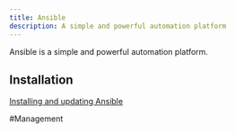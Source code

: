 ```yaml
---
title: Ansible
description: A simple and powerful automation platform
---
```


Ansible is a simple and powerful automation platform.

## Installation

[Installing and updating Ansible](https://docs.ansible.com/ansible/latest/installation_guide/intro_installation.html#installing-and-upgrading-ansible)

#Management 
